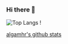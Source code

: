 ### Hi there 👋

![Top Langs](https://github-readme-stats.vercel.app/api/top-langs/?username=alagamhr&layout=compact&count_private=true) !

[algamhr's github stats](https://github-readme-stats.vercel.app/api?username=algamhr&show_icons=true&count_private=true)
